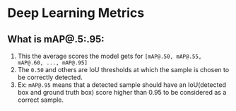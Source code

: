 # Deep Learning Metrics


## What is mAP@.5:.95:
   1. This the average scores the model gets for `[mAP@.50, mAP@.55, mAP@.60, ..., mAP@.95]`
   2. The `0.50` and others are IoU thresholds at which the sample is chosen to be correctly detected.
   3. Ex: `mAP@.95` means that a detected sample should have an IoU(detected box and ground truth box) score higher than 0.95 to be considered as a correct sample.